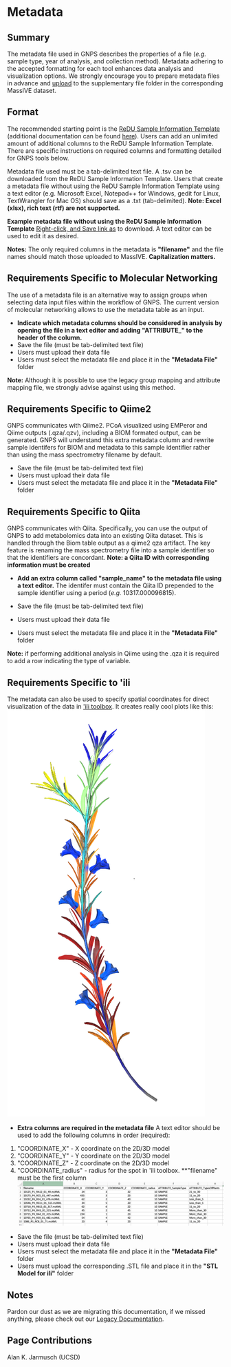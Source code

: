 # Metadata

## Summary
The metadata file used in GNPS describes the properties of a file (*e.g.* sample type, year of analysis, and collection method). Metadata adhering to the accepted formatting for each tool enhances data analysis and visualization options. We strongly encourage you to prepare metadata files in advance and [upload](https://mwang87.github.io/ReDU-MS2-Documentation/HowtoContribute/) to the supplementary file folder in the corresponding MassIVE dataset.

## Format
The recommended starting point is the [ReDU Sample Information Template](https://docs.google.com/spreadsheets/d/1v71bnUd8fiXX51zuZIUAvYETWmpwFQj-M3mu4CNsHBU/edit?usp=sharing) (additional documentation can be found [here](https://mwang87.github.io/ReDU-MS2-Documentation/HowtoContribute/)). Users can add an unlimited amount of additional columns to the ReDU Sample Information Template. There are specific instructions on required columns and formatting detailed for GNPS tools below.

Metadata file used must be a tab-delimited text file. A .tsv can be downloaded from the ReDU Sample Information Template. Users that create a metadata file without using the ReDU Sample Information Template using a text editor (e.g. Microsoft Excel, Notepad++ for Windows, gedit for Linux, TextWrangler for Mac OS) should save as a .txt (tab-delimited). **Note: Excel (xlsx), rich text (rtf) are not supported.**

**Example metadata file without using the ReDU Sample Information Template**
[Right-click, and Save link as](https://raw.githubusercontent.com/DorresteinLaboratory/GNPS-Trinity/master/GNPS-Trinity_template_files/metadata_GNPS_AMG_demo.txt) to download. A text editor can be used to edit it as desired. 

**Notes:** The only required columns in the metadata is **"filename"** and the file names should match those uploaded to MassIVE. **Capitalization matters.**

## Requirements Specific to Molecular Networking
The use of a metadata file is an alternative way to assign groups when selecting data input files within the workflow of GNPS. The current version of molecular networking allows to use the metadata table as an input. 
* **Indicate which metadata columns should be considered in analysis by opening the file in a text editor and adding "ATTRIBUTE_" to the header of the column.**
* Save the file (must be tab-delimited text file)
* Users must upload their data file
* Users must select the metadata file and place it in the **"Metadata File"** folder

**Note:** Although it is possible to use the legacy group mapping and attribute mapping file, we strongly advise against using this method.

## Requirements Specific to Qiime2
GNPS communicates with Qiime2. PCoA visualized using EMPeror and Qiime outputs (.qza/.qzv), including a BIOM formated output, can be generated. GNPS will understand this extra metadata column and rewrite sample identifers for BIOM and metadata to this sample identifier rather than using the mass spectrometry filename by default. 

* Save the file (must be tab-delimited text file)
* Users must upload their data file
* Users must select the metadata file and place it in the **"Metadata File"** folder

## Requirements Specific to Qiita
GNPS communicates with Qiita. Specifically, you can use the output of GNPS to add metabolomics data into an existing Qiita dataset. This is handled through the Biom table output as a qiime2 qza artifact. The key feature is renaming the mass spectrometry file into a sample identifier so that the identifiers are concordant. **Note: a Qiita ID with corresponding information must be created**

* **Add an extra column called "sample_name" to the metadata file using a text editor.** The identifer must contain the Qiita ID prepended to the sample identifier using a period (*e.g.* 10317.000096815).

* Save the file (must be tab-delimited text file)
* Users must upload their data file
* Users must select the metadata file and place it in the **"Metadata File"** folder

**Note:** if performing additional analysis in Qiime using the .qza it is required to add a row indicating the type of variable.

## Requirements Specific to 'ili
The metadata can also be used to specify spatial coordinates for direct visualization of the data in ['ili toolbox](https://ili.embl.de/). It creates really cool plots like this:
![ili_example](img/networking/ili_example.png)
* **Extra columns are required in the metadata file** A text editor should be used to add the following columns in order (required):
1. "COORDINATE_X" - X coordinate on the 2D/3D model
2. "COORDINATE_Y" - Y coordinate on the 2D/3D model
3. "COORDINATE_Z" - Z coordinate on the 2D/3D model
4. "COORDINATE_radius" - radius for the spot in 'ili toolbox.
**"filename" must be the first column
![ili](img/networking/ili-table.png)

* Save the file (must be tab-delimited text file)
* Users must upload their data file
* Users must select the metadata file and place it in the **"Metadata File"** folder
* Users must upload the corresponding .STL file and place it in the **"STL Model for ili"** folder


## Notes
Pardon our dust as we are migrating this documentation, if we missed anything, please check out our [Legacy Documentation](https://bix-lab.ucsd.edu/display/Public/Metadata+table+in+GNPS).

## Page Contributions
Alan K. Jarmusch (UCSD)
